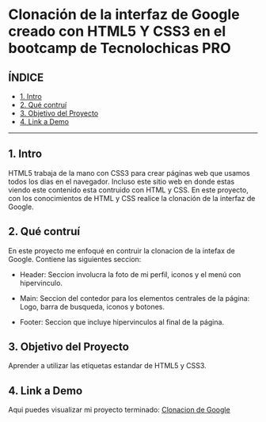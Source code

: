 # Clonación de la interfaz de Google creado con HTML5 Y CSS3 en el bootcamp de Tecnolochicas PRO


## **ÍNDICE** 

*  [1. Intro](https://github.com/Romina-MDL/clonaciongoogle/blob/main/README.md#1-intro)
*  [2. Qué contruí](https://github.com/Romina-MDL/clonaciongoogle/blob/main/README.md#2-qu%C3%A9-contru%C3%AD)
*  [3. Objetivo del Proyecto](https://github.com/Romina-MDL/clonaciongoogle/blob/main/README.md#objetivo-del-proyecto)
*  [4. Link a Demo](https://github.com/Romina-MDL/clonaciongoogle/blob/main/README.md#link-a-demo)

****

## 1. Intro
HTML5 trabaja de la mano con CSS3 para crear páginas web que usamos todos los dias en el navegador. Incluso este sitio web en donde estas viendo este contenido esta contruido con HTML y CSS.
En este proyecto, con los conocimientos de HTML y CSS realice la clonación de la interfaz de Google.

## 2. Qué contruí
En este proyecto me enfoqué en contruir la clonacion de la intefax de Google. Contiene las siguientes seccion:

* Header: Seccion involucra la foto de mi perfil, iconos y el menú con hipervinculo.

* Main: Seccion del contedor para los elementos centrales de la página: Logo, barra de busqueda, iconos y botones.

* Footer: Seccion que incluye hipervinculos al final de la página. 

## 3. Objetivo del Proyecto 
Aprender a utilizar las etiquetas estandar de HTML5 y CSS3.

## 4. Link a Demo 
Aqui puedes visualizar mi proyecto terminado: [Clonacion de Google](#)
